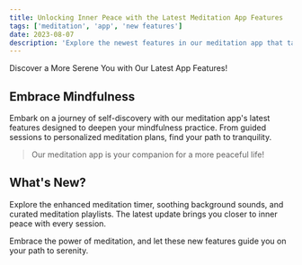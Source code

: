 ```yaml
---
title: Unlocking Inner Peace with the Latest Meditation App Features
tags: ['meditation', 'app', 'new features']
date: 2023-08-07
description: 'Explore the newest features in our meditation app that take your mindfulness journey to new heights!'
---
```


Discover a More Serene You with Our Latest App Features!

## Embrace Mindfulness

Embark on a journey of self-discovery with our meditation app's latest features designed to deepen your mindfulness practice. From guided sessions to personalized meditation plans, find your path to tranquility.

> Our meditation app is your companion for a more peaceful life!

## What's New?

Explore the enhanced meditation timer, soothing background sounds, and curated meditation playlists. The latest update brings you closer to inner peace with every session.

Embrace the power of meditation, and let these new features guide you on your path to serenity.
